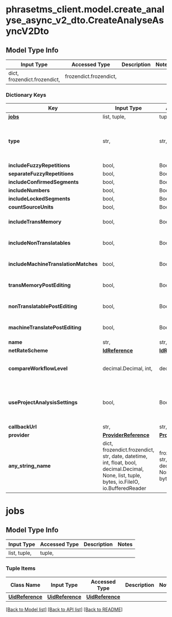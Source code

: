 # phrasetms_client.model.create_analyse_async_v2_dto.CreateAnalyseAsyncV2Dto

## Model Type Info

| Input Type                   | Accessed Type          | Description | Notes |
| ---------------------------- | ---------------------- | ----------- | ----- |
| dict, frozendict.frozendict, | frozendict.frozendict, |             |

### Dictionary Keys

| Key                                  | Input Type                                                                                                                                  | Accessed Type                                                                           | Description                                                                                          | Notes                                                                |
| ------------------------------------ | ------------------------------------------------------------------------------------------------------------------------------------------- | --------------------------------------------------------------------------------------- | ---------------------------------------------------------------------------------------------------- | -------------------------------------------------------------------- |
| **[jobs](#jobs)**                    | list, tuple,                                                                                                                                | tuple,                                                                                  |                                                                                                      |
| **type**                             | str,                                                                                                                                        | str,                                                                                    | default: PreAnalyse                                                                                  | [optional] must be one of ["PreAnalyse", "PostAnalyse", "Compare", ] |
| **includeFuzzyRepetitions**          | bool,                                                                                                                                       | BoolClass,                                                                              | Default: true                                                                                        | [optional]                                                           |
| **separateFuzzyRepetitions**         | bool,                                                                                                                                       | BoolClass,                                                                              | Default: false                                                                                       | [optional]                                                           |
| **includeConfirmedSegments**         | bool,                                                                                                                                       | BoolClass,                                                                              | Default: true                                                                                        | [optional]                                                           |
| **includeNumbers**                   | bool,                                                                                                                                       | BoolClass,                                                                              | Default: true                                                                                        | [optional]                                                           |
| **includeLockedSegments**            | bool,                                                                                                                                       | BoolClass,                                                                              | Default: true                                                                                        | [optional]                                                           |
| **countSourceUnits**                 | bool,                                                                                                                                       | BoolClass,                                                                              | Default: true                                                                                        | [optional]                                                           |
| **includeTransMemory**               | bool,                                                                                                                                       | BoolClass,                                                                              | Default: true. Works only for type&#x3D;PreAnalyse.                                                  | [optional]                                                           |
| **includeNonTranslatables**          | bool,                                                                                                                                       | BoolClass,                                                                              | Default: false. Works only for type&#x3D;PreAnalyse.                                                 | [optional]                                                           |
| **includeMachineTranslationMatches** | bool,                                                                                                                                       | BoolClass,                                                                              | Default: false. Works only for type&#x3D;PreAnalyse.                                                 | [optional]                                                           |
| **transMemoryPostEditing**           | bool,                                                                                                                                       | BoolClass,                                                                              | Default: false. Works only for type&#x3D;PostAnalyse.                                                | [optional]                                                           |
| **nonTranslatablePostEditing**       | bool,                                                                                                                                       | BoolClass,                                                                              | Default: false. Works only for type&#x3D;PostAnalyse.                                                | [optional]                                                           |
| **machineTranslatePostEditing**      | bool,                                                                                                                                       | BoolClass,                                                                              | Default: false. Works only for type&#x3D;PostAnalyse.                                                | [optional]                                                           |
| **name**                             | str,                                                                                                                                        | str,                                                                                    |                                                                                                      | [optional]                                                           |
| **netRateScheme**                    | [**IdReference**](IdReference.md)                                                                                                           | [**IdReference**](IdReference.md)                                                       |                                                                                                      | [optional]                                                           |
| **compareWorkflowLevel**             | decimal.Decimal, int,                                                                                                                       | decimal.Decimal,                                                                        | Required for type&#x3D;Compare                                                                       | [optional] value must be a 32 bit integer                            |
| **useProjectAnalysisSettings**       | bool,                                                                                                                                       | BoolClass,                                                                              | Default: false. Use default project settings. Will be overwritten with setting sent in the API call. | [optional]                                                           |
| **callbackUrl**                      | str,                                                                                                                                        | str,                                                                                    |                                                                                                      | [optional]                                                           |
| **provider**                         | [**ProviderReference**](ProviderReference.md)                                                                                               | [**ProviderReference**](ProviderReference.md)                                           |                                                                                                      | [optional]                                                           |
| **any_string_name**                  | dict, frozendict.frozendict, str, date, datetime, int, float, bool, decimal.Decimal, None, list, tuple, bytes, io.FileIO, io.BufferedReader | frozendict.frozendict, str, BoolClass, decimal.Decimal, NoneClass, tuple, bytes, FileIO | any string name can be used but the value must be the correct type                                   | [optional]                                                           |

# jobs

## Model Type Info

| Input Type   | Accessed Type | Description | Notes |
| ------------ | ------------- | ----------- | ----- |
| list, tuple, | tuple,        |             |

### Tuple Items

| Class Name                          | Input Type                          | Accessed Type                       | Description | Notes |
| ----------------------------------- | ----------------------------------- | ----------------------------------- | ----------- | ----- |
| [**UidReference**](UidReference.md) | [**UidReference**](UidReference.md) | [**UidReference**](UidReference.md) |             |

[[Back to Model list]](../../README.md#documentation-for-models) [[Back to API list]](../../README.md#documentation-for-api-endpoints) [[Back to README]](../../README.md)
